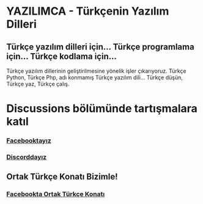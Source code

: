 # YAZILIMCA - Türkçenin Yazılım Dilleri
## Türkçe yazılım dilleri için... Türkçe programlama için... Türkçe kodlama için...
Türkçe yazılım dillerinin geliştirilmesine yönelik işler çıkarıyoruz. Türkçe Python, Türkçe Php, adı konmamış Türkçe yazılım dili... Türkçe düşün, Türkçe yaz, Türkçe çalış.

# Discussions bölümünde tartışmalara katıl

### [Facebooktayız](https://www.facebook.com/groups/turkceyazilimkonati)

### [Discorddayız](https://discord.gg/8ymtm9XPyQ)


## Ortak Türkçe Konatı Bizimle!
### [Facebookta Ortak Türkçe Konatı](https://www.facebook.com/groups/ortakturkcekonati)

